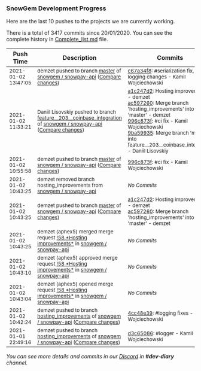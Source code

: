 
### SnowGem Development Progress

Here are the last 10 pushes to the projects we are currently working.

There is a total of 3417 commits since 20/01/2020. You can see the complete history in
 [Complete_list.md](Complete_list.md) file.

| Push Time | Description | Commits |
| --- | --- | --- |
| <sub>2021-01-02 13:47:05</sub> | <sub>demzet pushed to branch [master](https://gitlab.com/snowgem/snowpay-api/commits/master) of [snowgem / snowpay\-api](https://gitlab.com/snowgem/snowpay-api) ([Compare changes](https://gitlab.com/snowgem/snowpay-api/compare/996c873fce802f62eb9c8f5f619d09e28adc9ac1...c67a34f8654f5a1434bd66307aa07a97e8ee7404))</sub> | <sub>[c67a34f8](https://gitlab.com/snowgem/snowpay-api/-/commit/c67a34f8654f5a1434bd66307aa07a97e8ee7404): #serialization fix, logging changes - Kamil Wojciechowski</sub> |
| <sub>2021-01-02 11:33:21</sub> | <sub>Daniil Lisovskiy pushed to branch [feature\_\_203\_\_coinbase\_integration](https://gitlab.com/snowgem/snowpay-api/commits/feature__203__coinbase_integration) of [snowgem / snowpay\-api](https://gitlab.com/snowgem/snowpay-api) ([Compare changes](https://gitlab.com/snowgem/snowpay-api/compare/0a66ae4885bcfff268765d4ac67308cc150d1a49...9ba599356ff6c1fd5514ed583f001783c44b4874))</sub> | <sub>[a1c247d2](https://gitlab.com/snowgem/snowpay-api/-/commit/a1c247d2c1c3626e93313cd47810038eeb32fbac): Hosting improvements - demzet<br>[ac597260](https://gitlab.com/snowgem/snowpay-api/-/commit/ac5972606ffedd56794466a7f449169cff362a71): Merge branch 'hosting_improvements' into 'master' - demzet<br>[996c873f](https://gitlab.com/snowgem/snowpay-api/-/commit/996c873fce802f62eb9c8f5f619d09e28adc9ac1): #ci fix - Kamil Wojciechowski<br>[9ba59935](https://gitlab.com/snowgem/snowpay-api/-/commit/9ba599356ff6c1fd5514ed583f001783c44b4874): Merge branch 'master' into feature__203__coinbase_integration - Daniil Lisovskiy</sub> |
| <sub>2021-01-02 10:55:58</sub> | <sub>demzet pushed to branch [master](https://gitlab.com/snowgem/snowpay-api/commits/master) of [snowgem / snowpay\-api](https://gitlab.com/snowgem/snowpay-api) ([Compare changes](https://gitlab.com/snowgem/snowpay-api/compare/ac5972606ffedd56794466a7f449169cff362a71...996c873fce802f62eb9c8f5f619d09e28adc9ac1))</sub> | <sub>[996c873f](https://gitlab.com/snowgem/snowpay-api/-/commit/996c873fce802f62eb9c8f5f619d09e28adc9ac1): #ci fix - Kamil Wojciechowski</sub> |
| <sub>2021-01-02 10:43:25</sub> | <sub>demzet removed branch hosting_improvements from [snowgem / snowpay\-api](https://gitlab.com/snowgem/snowpay-api)</sub> | <sub>_No Commits_</sub> |
| <sub>2021-01-02 10:43:25</sub> | <sub>demzet pushed to branch [master](https://gitlab.com/snowgem/snowpay-api/commits/master) of [snowgem / snowpay\-api](https://gitlab.com/snowgem/snowpay-api) ([Compare changes](https://gitlab.com/snowgem/snowpay-api/compare/ea01cbdcd0faf8732e1f5f980d1654f6531facd8...ac5972606ffedd56794466a7f449169cff362a71))</sub> | <sub>[a1c247d2](https://gitlab.com/snowgem/snowpay-api/-/commit/a1c247d2c1c3626e93313cd47810038eeb32fbac): Hosting improvements - demzet<br>[ac597260](https://gitlab.com/snowgem/snowpay-api/-/commit/ac5972606ffedd56794466a7f449169cff362a71): Merge branch 'hosting_improvements' into 'master' - demzet</sub> |
| <sub>2021-01-02 10:43:25</sub> | <sub>demzet (aphex5) merged merge request [\!58 \*Hosting improvements\*](https://gitlab.com/snowgem/snowpay-api/-/merge_requests/58) in [snowgem / snowpay\-api](https://gitlab.com/snowgem/snowpay-api)</sub> | <sub>_No Commits_</sub> |
| <sub>2021-01-02 10:43:10</sub> | <sub>demzet (aphex5) approved merge request [\!58 \*Hosting improvements\*](https://gitlab.com/snowgem/snowpay-api/-/merge_requests/58) in [snowgem / snowpay\-api](https://gitlab.com/snowgem/snowpay-api)</sub> | <sub>_No Commits_</sub> |
| <sub>2021-01-02 10:43:04</sub> | <sub>demzet (aphex5) opened merge request [\!58 \*Hosting improvements\*](https://gitlab.com/snowgem/snowpay-api/-/merge_requests/58) in [snowgem / snowpay\-api](https://gitlab.com/snowgem/snowpay-api)</sub> | <sub>_No Commits_</sub> |
| <sub>2021-01-02 10:42:24</sub> | <sub>demzet pushed to branch [hosting\_improvements](https://gitlab.com/snowgem/snowpay-api/commits/hosting_improvements) of [snowgem / snowpay\-api](https://gitlab.com/snowgem/snowpay-api) ([Compare changes](https://gitlab.com/snowgem/snowpay-api/compare/d3c65086284267e060975a54d8ac5fe7c241d4ad...4cc48e39ca4c6a4f13aa05273df915bc876a4ddf))</sub> | <sub>[4cc48e39](https://gitlab.com/snowgem/snowpay-api/-/commit/4cc48e39ca4c6a4f13aa05273df915bc876a4ddf): #logging fixes - Kamil Wojciechowski</sub> |
| <sub>2021-01-01 22:49:16</sub> | <sub>demzet pushed to branch [hosting\_improvements](https://gitlab.com/snowgem/snowpay-api/commits/hosting_improvements) of [snowgem / snowpay\-api](https://gitlab.com/snowgem/snowpay-api) ([Compare changes](https://gitlab.com/snowgem/snowpay-api/compare/71ca21430b6dc5ce07fa97fd694f3bbf00187a8f...d3c65086284267e060975a54d8ac5fe7c241d4ad))</sub> | <sub>[d3c65086](https://gitlab.com/snowgem/snowpay-api/-/commit/d3c65086284267e060975a54d8ac5fe7c241d4ad): #logger - Kamil Wojciechowski</sub> |

_You can see more details and commits in our [Discord](https://discord.gg/zumGnbg) in **#dev-diary** channel._

